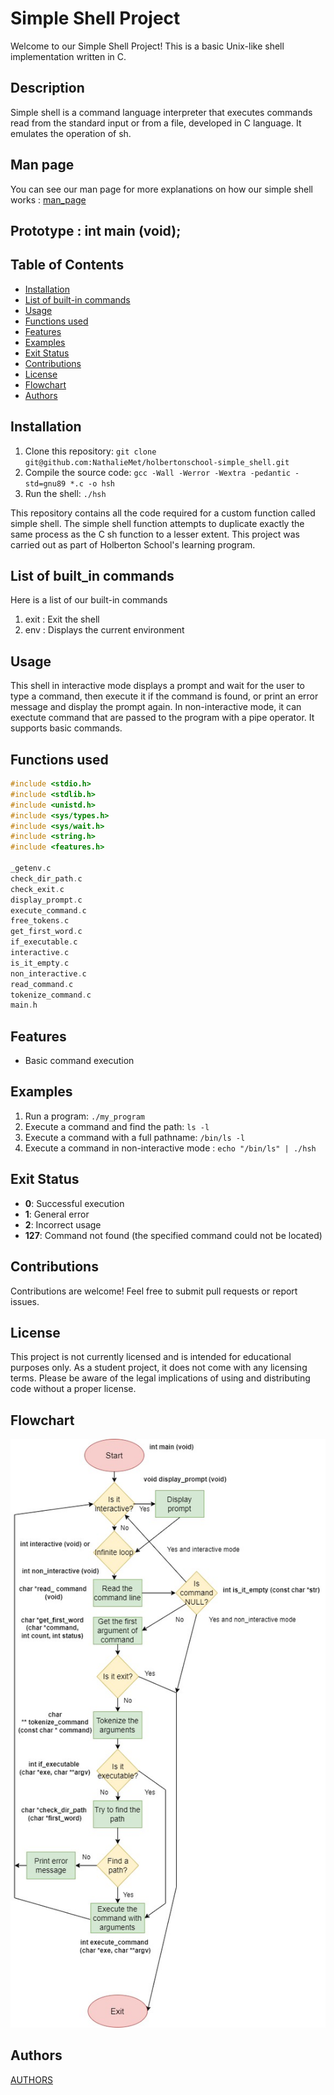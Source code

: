 # Simple Shell Project

Welcome to our Simple Shell Project! This is a basic Unix-like shell implementation written in C.

## Description
Simple shell is a command language interpreter that executes commands read from the standard input or from a file, developed in C language. It emulates the operation of sh.

## Man page

You can see our man page for more explanations on how our simple shell works :
[man_page](./man_1_simple_shell)

## Prototype : int main (void);

## Table of Contents
- [Installation](#installation)
- [List of built-in commands](#list-of-built_in-commands)
- [Usage](#usage)
- [Functions used](#functions-used)
- [Features](#features)
- [Examples](#examples)
- [Exit Status](#exit-status)
- [Contributions](#contributions)
- [License](#license)
- [Flowchart](#flowchart)
- [Authors](#authors)

## Installation
1. Clone this repository: `git clone git@github.com:NathalieMet/holbertonschool-simple_shell.git`
2. Compile the source code: `gcc -Wall -Werror -Wextra -pedantic -std=gnu89 *.c -o hsh`
3. Run the shell: `./hsh`

This repository contains all the code required for a custom function called simple shell. The simple shell function attempts to duplicate exactly the same process as the C sh function to a lesser extent. This project was carried out as part of Holberton School's learning program.

## List of built_in commands
Here is a list of our built-in commands
1. exit : Exit the shell
2. env : Displays the current environment

## Usage
This shell in interactive mode displays a prompt and wait for the user to type a command, then execute it if the command is found, or print an error message and display the prompt again. In non-interactive mode, it can exectute command that are passed to the program with a pipe operator. It supports basic commands.

## Functions used
``` c
#include <stdio.h>
#include <stdlib.h>
#include <unistd.h>
#include <sys/types.h>
#include <sys/wait.h>
#include <string.h>
#include <features.h>

_getenv.c
check_dir_path.c
check_exit.c
display_prompt.c
execute_command.c
free_tokens.c
get_first_word.c
if_executable.c
interactive.c
is_it_empty.c
non_interactive.c
read_command.c
tokenize_command.c
main.h

```
## Features
- Basic command execution

## Examples
1. Run a program: `./my_program`
2. Execute a command and find the path: `ls -l`
3. Execute a command with a full pathname: `/bin/ls -l`
4. Execute a command in non-interactive mode : `echo "/bin/ls" | ./hsh`

## Exit Status
- **0**: Successful execution
- **1**: General error
- **2**: Incorrect usage
- **127**: Command not found (the specified command could not be located)

## Contributions
Contributions are welcome! Feel free to submit pull requests or report issues.

## License
This project is not currently licensed and is intended for educational purposes only. As a student project, it does not come with any licensing terms. Please be aware of the legal implications of using and distributing code without a proper license.

## Flowchart

![flowchart](https://github.com/NathalieMet/holbertonschool-simple_shell/blob/main/flowchart.jpg)

## Authors
[AUTHORS](./AUTHORS)

